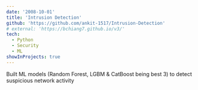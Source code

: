 ```yaml
---
date: '2008-10-01'
title: 'Intrusion Detection'
github: 'https://github.com/ankit-1517/Intrusion-Detection'
# external: 'https://bchiang7.github.io/v3/'
tech:
  - Python
  - Security
  - ML
showInProjects: true
---
```


Built ML models (Random Forest, LGBM & CatBoost being best 3) to detect suspicious network activity